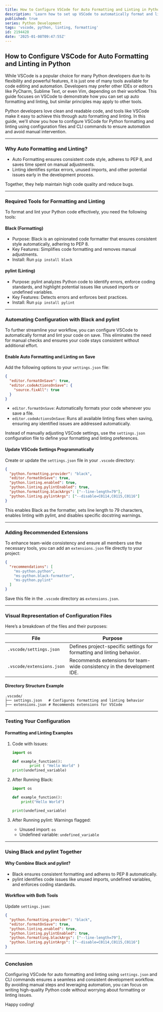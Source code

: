 ```yaml
---
title: How to Configure VSCode for Auto Formatting and Linting in Python
description: 'Learn how to set up VSCode to automatically format and lint Python code using configuration files and CLI commands, avoiding manual steps.'
published: true
series: Python Development
tags: 'vscode, python, linting, formatting'
id: 2194428
date: '2025-01-08T09:47:55Z'
---
```


## How to Configure VSCode for Auto Formatting and Linting in Python

While VSCode is a popular choice for many Python developers due to its flexibility and powerful features, it is just one of many tools available for code editing and automation. Developers may prefer other IDEs or editors like PyCharm, Sublime Text, or even Vim, depending on their workflow. This guide focuses on VSCode to demonstrate how you can set up auto formatting and linting, but similar principles may apply to other tools.

Python developers love clean and readable code, and tools like VSCode make it easy to achieve this through auto formatting and linting. In this guide, we'll show you how to configure VSCode for Python formatting and linting using configuration files and CLI commands to ensure automation and avoid manual intervention.

---

### Why Auto Formatting and Linting?

- Auto Formatting ensures consistent code style, adheres to PEP 8, and saves time spent on manual adjustments.
- Linting identifies syntax errors, unused imports, and other potential issues early in the development process.

Together, they help maintain high code quality and reduce bugs.

---

### Required Tools for Formatting and Linting

To format and lint your Python code effectively, you need the following tools:

#### Black (Formatting)

- Purpose: Black is an opinionated code formatter that ensures consistent style automatically, adhering to PEP 8.
- Key Features: Simplifies code formatting and removes manual adjustments.
- Install: Run `pip install black`

#### pylint (Linting)

- Purpose: pylint analyzes Python code to identify errors, enforce coding standards, and highlight potential issues like unused imports or undefined variables.
- Key Features: Detects errors and enforces best practices.
- Install: Run `pip install pylint`

---

### Automating Configuration with Black and pylint

To further streamline your workflow, you can configure VSCode to automatically format and lint your code on save. This eliminates the need for manual checks and ensures your code stays consistent without additional effort.

#### Enable Auto Formatting and Linting on Save

Add the following options to your `settings.json` file:

```json
{
  "editor.formatOnSave": true,
  "editor.codeActionsOnSave": {
    "source.fixAll": true
  }
}
```

- `editor.formatOnSave`: Automatically formats your code whenever you save a file.
- `editor.codeActionsOnSave`: Runs all available linting fixes when saving, ensuring any identified issues are addressed automatically.

Instead of manually adjusting VSCode settings, use the `settings.json` configuration file to define your formatting and linting preferences.

#### Update VSCode Settings Programmatically

Create or update the `settings.json` file in your `.vscode` directory:

```json
{
  "python.formatting.provider": "black",
  "editor.formatOnSave": true,
  "python.linting.enabled": true,
  "python.linting.pylintEnabled": true,
  "python.formatting.blackArgs": ["--line-length=79"],
  "python.linting.pylintArgs": ["--disable=C0114,C0115,C0116"]
}
```

This enables Black as the formatter, sets line length to 79 characters, enables linting with pylint, and disables specific docstring warnings.

---

### Adding Recommended Extensions

To enhance team-wide consistency and ensure all members use the necessary tools, you can add an `extensions.json` file directly to your project:

```json
{
  "recommendations": [
    "ms-python.python",
    "ms-python.black-formatter",
    "ms-python.pylint"
  ]
}
```

Save this file in the `.vscode` directory as `extensions.json`.

---

### Visual Representation of Configuration Files

Here’s a breakdown of the files and their purposes:

| File                      | Purpose                                                                 |
|---------------------------|-------------------------------------------------------------------------|
| `.vscode/settings.json`   | Defines project-specific settings for formatting and linting behavior.  |
| `.vscode/extensions.json` | Recommends extensions for team-wide consistency in the development IDE. |

#### Directory Structure Example

```plaintext
.vscode/
├── settings.json   # Configures formatting and linting behavior
├── extensions.json # Recommends extensions for VSCode
```

---

### Testing Your Configuration

#### Formatting and Linting Examples

1. Code with Issues:

   ```python
   import os

   def example_function():
           print ( "Hello World" )
   print(undefined_variable)
   ```

2. After Running Black:

   ```python
   import os

   def example_function():
       print("Hello World")

   print(undefined_variable)
   ```

3. After Running pylint:
   Warnings flagged:
   - Unused import: `os`
   - Undefined variable: `undefined_variable`

---

### Using Black and pylint Together

#### Why Combine Black and pylint?

- Black ensures consistent formatting and adheres to PEP 8 automatically.
- pylint identifies code issues like unused imports, undefined variables, and enforces coding standards.

#### Workflow with Both Tools

Update `settings.json`:

```json
{
  "python.formatting.provider": "black",
  "editor.formatOnSave": true,
  "python.linting.enabled": true,
  "python.linting.pylintEnabled": true,
  "python.formatting.blackArgs": ["--line-length=79"],
  "python.linting.pylintArgs": ["--disable=C0114,C0115,C0116"]
}
```

---

### Conclusion

Configuring VSCode for auto formatting and linting using `settings.json` and CLI commands ensures a seamless and consistent development workflow. By avoiding manual steps and leveraging automation, you can focus on writing high-quality Python code without worrying about formatting or linting issues.

Happy coding!
